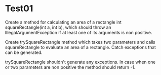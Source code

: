 # Test01

Create a method for calculating an area of a rectangle
int squareRectangle(int a, int b), which should throw an IllegalArgumentException if at least one of its arguments is non positive. 

Create trySquareRectangle method which takes two parameters and calls squareRectangle to evaluate an area of a rectangle. Catch exceptions that can be generated.

trySquareRectangle shouldn't generate any exceptions. In case when one or two parameters are non positive the method should return -1.
